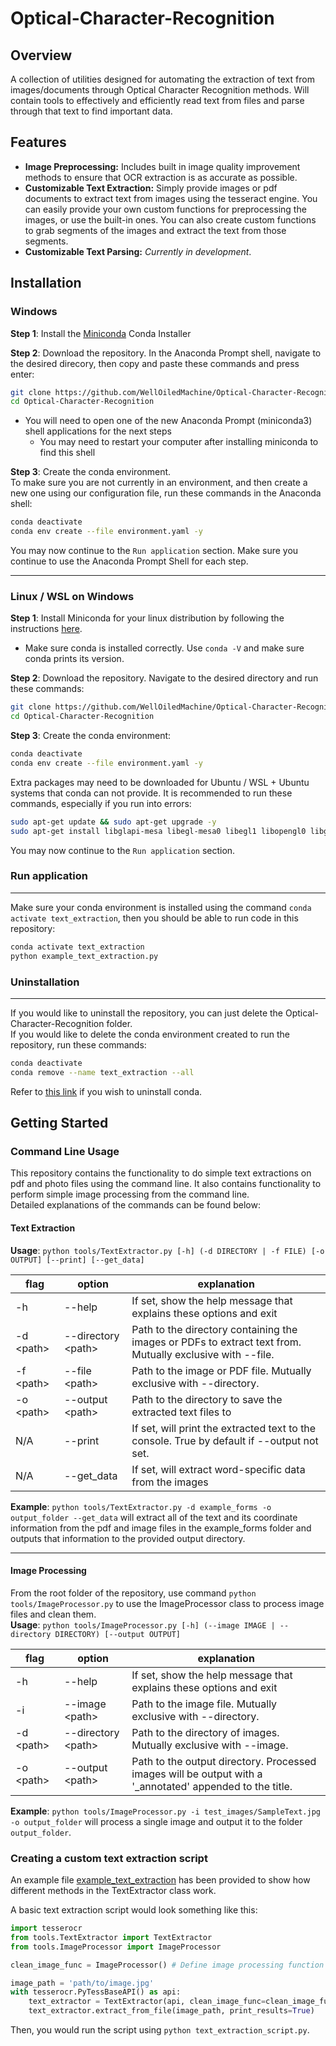 # Optical-Character-Recognition

## Overview
A collection of utilities designed for automating the extraction of text from images/documents through Optical Character Recognition methods.
Will contain tools to effectively and efficiently read text from files and parse through that text to find important data.

## Features
- **Image Preprocessing:** Includes built in image quality improvement methods to ensure that OCR extraction is as accurate as possible.
- **Customizable Text Extraction:** Simply provide images or pdf documents to extract text from images using the tesseract engine. You can easily provide your own custom functions for preprocessing the images, or use the built-in ones. You can also create custom functions to grab segments of the images and extract the text from those segments.
- **Customizable Text Parsing:** *Currently in development*. 

## Installation
### Windows
**Step 1**: Install the [Miniconda](https://docs.anaconda.com/miniconda/miniconda-install/) Conda Installer  

**Step 2**: Download the repository. In the Anaconda Prompt shell, navigate to the desired direcory, then copy and paste these commands and press enter:
```bash
git clone https://github.com/WellOiledMachine/Optical-Character-Recognition.git
cd Optical-Character-Recognition
```
- You will need to open one of the new Anaconda Prompt (miniconda3) shell applications for the next steps
   - You may need to restart your computer after installing miniconda to find this shell
 
**Step 3**: Create the conda environment.  
To make sure you are not currently in an environment, and then create a new one using our configuration file, run these commands in the Anaconda shell:
```bash
conda deactivate
conda env create --file environment.yaml -y
```
You may now continue to the `Run application` section. Make sure you continue to use the Anaconda Prompt Shell for each step.

---

### Linux / WSL on Windows
**Step 1**: Install Miniconda for your linux distribution by following the instructions [here](https://docs.anaconda.com/miniconda/).  
- Make sure conda is installed correctly. Use `conda -V` and make sure conda prints its version.

**Step 2**: Download the repository. Navigate to the desired directory and run these commands:
```bash
git clone https://github.com/WellOiledMachine/Optical-Character-Recognition.git
cd Optical-Character-Recognition
```
**Step 3**: Create the conda environment:
```bash
conda deactivate
conda env create --file environment.yaml -y
```

Extra packages may need to be downloaded for Ubuntu / WSL + Ubuntu systems that conda can not provide. It is recommended to run these commands, especially if you run into errors:
```bash
sudo apt-get update && sudo apt-get upgrade -y
sudo apt-get install libglapi-mesa libegl-mesa0 libegl1 libopengl0 libgl1-mesa-glx -y
```
You may now continue to the `Run application` section.

### Run application

---

Make sure your conda environment is installed using the command `conda activate text_extraction`, then you should be able to run code in this repository:
```bash
conda activate text_extraction
python example_text_extraction.py
```

### Uninstallation

---

If you would like to uninstall the repository, you can just delete the Optical-Character-Recognition folder.  
If you would like to delete the conda environment created to run the repository, run these commands:
```bash
conda deactivate
conda remove --name text_extraction --all
```

Refer to [this link](https://docs.anaconda.com/anaconda/install/uninstall/) if you wish to uninstall conda.

## Getting Started
### Command Line Usage
This repository contains the functionality to do simple text extractions on pdf and photo files using the command line. It also contains functionality to perform simple image processing from the command line.  
Detailed explanations of the commands can be found below:
#### Text Extraction  
**Usage**: `python tools/TextExtractor.py [-h] (-d DIRECTORY | -f FILE) [-o OUTPUT] [--print] [--get_data]`

| flag  | option | explanation |
| ------ | -------------- | --- |
| -h | --help | If set, show the help message that explains these options and exit |  
| -d \<path\> | --directory \<path\> | Path to the directory containing the images or PDFs to extract text from. Mutually exclusive with --file. |  
| -f \<path\> | --file \<path\> | Path to the image or PDF file. Mutually exclusive with --directory.|  
| -o \<path\> | --output \<path\> | Path to the directory to save the extracted text files to |  
| N/A | --print | If set, will print the extracted text to the console. True by default if --output not set. |  
| N/A | --get_data | If set, will extract word-specific data from the images |  

**Example**: `python tools/TextExtractor.py -d example_forms -o output_folder --get_data` will extract all of the text and its coordinate information from the pdf and image files in the example_forms folder and outputs that information to the provided output directory.

---

#### Image Processing
From the root folder of the repository, use command `python tools/ImageProcessor.py` to use the ImageProcessor class to process image files and clean them.  
**Usage**: `python tools/ImageProcessor.py [-h] (--image IMAGE | --directory DIRECTORY) [--output OUTPUT]`

| flag  | option | explanation |
| ------ | ------------- | --- |
| -h | --help | If set, show the help message that explains these options and exit |  
| -i | --image \<path\> | Path to the image file. Mutually exclusive with --directory. |
| -d \<path\> | --directory \<path\> | Path to the directory of images. Mutually exclusive with --image. |
| -o \<path\> | --output \<path\> | Path to the output directory. Processed images will be output with a '_annotated' appended to the title. |

**Example**: `python tools/ImageProcessor.py -i test_images/SampleText.jpg -o output_folder` will process a single image and output it to the folder `output_folder`.


### Creating a custom text extraction script
An example file [example_text_extraction](example_text_extraction.py) has been provided to show how different methods in the TextExtractor class work.

A basic text extraction script would look something like this:

```py
import tesserocr
from tools.TextExtractor import TextExtractor
from tools.ImageProcessor import ImageProcessor

clean_image_func = ImageProcessor() # Define image processing function with default arguments 

image_path = 'path/to/image.jpg'
with tesserocr.PyTessBaseAPI() as api:
    text_extractor = TextExtractor(api, clean_image_func=clean_image_func)
    text_extractor.extract_from_file(image_path, print_results=True)
```

Then, you would run the script using `python text_extraction_script.py`.
